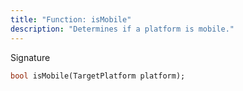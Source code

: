 ```yaml
---
title: "Function: isMobile"
description: "Determines if a platform is mobile."
---
```


Signature
```dart
bool isMobile(TargetPlatform platform);
```
